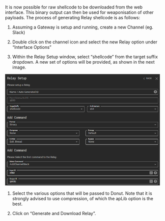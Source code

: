 It is now possible for raw shellcode to be downloaded from the web interface. This binary output can then be used for weaponisation of other payloads. The process of generating Relay shellcode is as follows:

1. Assuming a Gateway is setup and running, create a new Channel (eg. Slack)
    
2. Double click on the channel icon and select the new Relay option under “Interface Options”

3. Within the Relay Setup window, select “shellcode” from the target suffix dropdown. A new set of options will be provided, as shown in the next image.

![figure3.png](./Images/ShellcodeUsageGuide/figure3.png)

1. Select the various options that will be passed to Donut. Note that it is strongly advised to use compression, of which the apLib option is the best.

2. Click on “Generate and Download Relay”.

